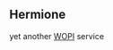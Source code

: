 ## Hermione

yet another [WOPI](https://msdn.microsoft.com/en-us/library/hh622722(v=office.12).aspx) service
